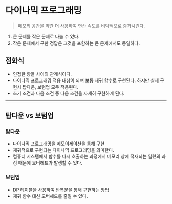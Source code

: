 # 다이나믹 프로그래밍
> 메모리 공간을 약간 더 사용하여 연산 속도를 비약적으로 증가시킨다.
1. 큰 문제를 작은 문제로 나눌 수 있다.
2. 작은 문제에서 구한 정답은 그것을 포함하는 큰 문제에서도 동일하다.

## 점화식
* 인접한 항들 사이의 관계식이다.
* 다이나믹 프로그래밍 적용 대상이 되며 보통 재귀 함수로 구현된다. 하지만 실제 구현시 탑다운, 보텀업 모두 적용된다. 
* 초기 조건과 다음 조건 중 다음 조건을 자세히 구현하게 된다.

---

## 탑다운 vs 보텀업 

### 탑다운 
* 다이나믹 프로그래밍을 메모이제이션을 통해 구현
* 재귀적으로 구현되는 다이나믹 프로그래밍을 의미한다.
* 컴퓨터 시스템에서 함수를 다시 호출하는 과정에서 메모리 상에 적재되는 일련의 과정 때문에 오버헤드가 발생할 수 있다. 

### 보텀업
* DP 테이블을 사용하여 반복문을 통해 구현하는 방법
* 재귀 함수 대신 오버헤드를 줄일 수 있다.

